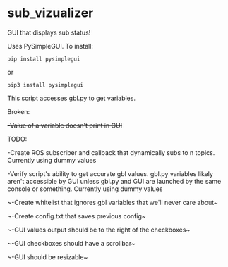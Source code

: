 # sub_vizualizer
GUI that displays sub status!

Uses PySimpleGUI. 
To install:

<code>pip install pysimplegui</code>

or

<code>pip3 install pysimplegui</code>

This script accesses gbl.py to get variables. 


Broken:

~~-Value of a variable doesn't print in GUI~~

TODO:

-Create ROS subscriber and callback that dynamically subs to n topics. Currently using dummy values

-Verify script's ability to get accurate gbl values. gbl.py variables likely aren't accessible by GUI unless gbl.py and GUI are   launched by the same console or something. Currently using dummy values

~-Create whitelist that ignores gbl variables that we'll never care about~

~-Create config.txt that saves previous config~

~-GUI values output should be to the right of the checkboxes~

~-GUI checkboxes should have a scrollbar~

~-GUI should be resizable~

